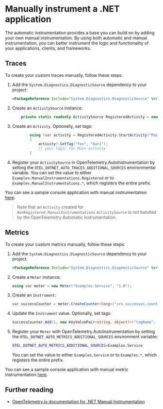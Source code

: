 # Manually instrument a .NET application

The automatic instrumentation provides a base you can build on by adding your own
manual instrumentation. By using both automatic and manual instrumentation, you can
better instrument the logic and functionality of your applications, clients,
and frameworks.

## Traces

To create your custom traces manually, follow these steps:

1. Add the `System.Diagnostics.DiagnosticSource` dependency to your project:

    ```xml
    <PackageReference Include="System.Diagnostics.DiagnosticSource" Version="9.0.0" />
    ```

2. Create an `ActivitySource` instance:

    ```csharp
        private static readonly ActivitySource RegisteredActivity = new ActivitySource("Examples.ManualInstrumentations.Registered");
    ```

3. Create an `Activity`. Optionally, set tags:

    ```csharp
            using (var activity = RegisteredActivity.StartActivity("Main"))
            {
                activity?.SetTag("foo", "bar1");
                // your logic for Main activity
            }
    ```

4. Register your `ActivitySource` in OpenTelemetry.AutoInstrumentation
by setting the `OTEL_DOTNET_AUTO_TRACES_ADDITIONAL_SOURCES` environmental variable.
You can set the value to either `Examples.ManualInstrumentations.Registered`
or to `Examples.ManualInstrumentations.*`, which registers the entire prefix.

You can see a sample console application with manual instrumentation [here](../examples/demo/Service/Program.cs).

> Note that an `Activity` created for `NonRegistered.ManualInstrumentations`
`ActivitySource` is not handled by the OpenTelemetry Automatic Instrumentation.

## Metrics

To create your custom metrics manually, follow these steps:

1. Add the `System.Diagnostics.DiagnosticSource` dependency to your project:

    ```xml
    <PackageReference Include="System.Diagnostics.DiagnosticSource" Version="9.0.0" />
    ```

2. Create a `Meter` instance:

    ```csharp
    using var meter = new Meter("Examples.Service", "1.0");
    ```

3. Create an `Instrument`:

    ```csharp
    var successCounter = meter.CreateCounter<long>("srv.successes.count", description: "Number of successful responses");
    ```

4. Update the `Instrument` value. Optionally, set tags:

    ```csharp
    successCounter.Add(1, new KeyValuePair<string, object?>("tagName", "tagValue"));
    ```

5. Register your `Meter` with OpenTelemetry.AutoInstrumentation by setting the
    `OTEL_DOTNET_AUTO_METRICS_ADDITIONAL_SOURCES` environment variable:

    ```bash
    OTEL_DOTNET_AUTO_METRICS_ADDITIONAL_SOURCES=Examples.Service
    ```

    You can set the value to either `Examples.Service`
    or to `Examples.*`, which registers the entire prefix.

You can see a sample console application with manual metric instrumentation [here](../examples/demo/Service/Program.cs).

## Further reading

- [OpenTelemetry.io documentation for .NET Manual Instrumentation](https://opentelemetry.io/docs/instrumentation/net/manual/#setting-up-an-activitysource)
